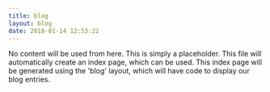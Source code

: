 ```yaml
---
title: blog
layout: blog
date: 2018-01-14 12:53:22
---
```


No content will be used from here.  This is simply a placeholder.  This file will automatically create an index page, which can be used. This index
page will be generated using the 'blog' layout, which will have code to display our blog entries.